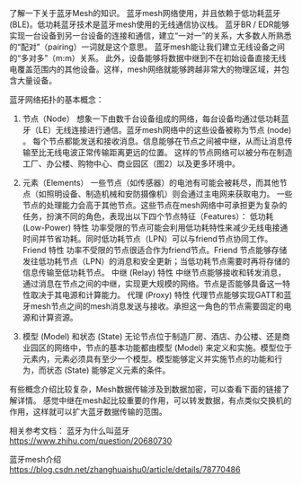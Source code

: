 了解一下关于蓝牙Mesh的知识。
蓝牙mesh网络使用，并且依赖于低功耗蓝牙(BLE)。低功耗蓝牙技术是蓝牙mesh使用的无线通信协议栈。
蓝牙BR / EDR能够实现一台设备到另一台设备的连接和通信，建立“一对一”的关系，大多数人所熟悉的“配对”（pairing）一词就是这个意思。
蓝牙mesh能让我们建立无线设备之间的“多对多”（m:m）关系。
此外，设备能够将数据中继到不在初始设备直接无线电覆盖范围内的其他设备。这样，mesh网络就能够跨越非常大的物理区域，并包含大量设备。

蓝牙网络拓扑的基本概念：
1.	节点（Node）
想象一下由数千台设备组成的网络，每台设备均通过低功耗蓝牙（LE）无线连接进行通信。蓝牙mesh网络中的这些设备被称为节点 (node) 。
每个节点都能发送和接收消息。信息能够在节点之间被中继，从而让消息传输至比无线电波正常传输距离更远的位置。
这样的节点网络可以被分布在制造工厂、办公楼、购物中心、商业园区（图2）以及更多环境中。

2.	元素（Elements）
一些节点（如传感器）的电池有可能会被耗尽，而其他节点（如照明设备、制造机械和安防摄像机）则会通过主电网来获取电力。
一些节点的处理能力会高于其他节点。这些节点在mesh网络中可承担更为复杂的任务，扮演不同的角色，表现出以下四个节点特征（Features）：
低功耗 (Low-Power) 特性
功率受限的节点可能会利用低功耗特性来减少无线电接通时间并节省功耗。同时低功耗节点（LPN）可以与friend节点协同工作。
Friend 特性
功率不受限的节点很适合作为friend节点。Friend 节点能够存储发往低功耗节点（LPN）的消息和安全更新；当低功耗节点需要时再将存储的信息传输至低功耗节点。
中继 (Relay) 特性
中继节点能够接收和转发消息，通过消息在节点之间的中继，实现更大规模的网络。节点是否能够具备这一特性取决于其电源和计算能力。
代理 (Proxy) 特性
代理节点能够实现GATT和蓝牙mesh节点之间的mesh消息发送与接收。承担这一角色的节点需要固定的电源和计算资源。

3.	模型 (Model) 和状态 (State)
无论节点位于制造厂房、酒店、办公楼、还是商业园区的网络中，节点的基本功能都由模型 (Model) 来定义和实施。模型位于元素内，元素必须具有至少一个模型。模型能够定义并实施节点的功能和行为，而状态 (State) 能够定义元素的条件。


有些概念介绍比较复杂，Mesh数据传输涉及到数据加密，可以查看下面的链接了解详情。
感觉中继在mesh起比较重要的作用，可以转发数据，有点类似交换机的作用，这样就可以扩大蓝牙数据传输的范围。

相关参考文档：
蓝牙为什么叫蓝牙
https://www.zhihu.com/question/20680730

蓝牙mesh介绍
https://blog.csdn.net/zhanghuaishu0/article/details/78770486